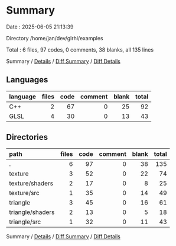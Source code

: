# Summary

Date : 2025-06-05 21:13:39

Directory /home/jan/dev/glrhi/examples

Total : 6 files,  97 codes, 0 comments, 38 blanks, all 135 lines

Summary / [Details](details.md) / [Diff Summary](diff.md) / [Diff Details](diff-details.md)

## Languages
| language | files | code | comment | blank | total |
| :--- | ---: | ---: | ---: | ---: | ---: |
| C++ | 2 | 67 | 0 | 25 | 92 |
| GLSL | 4 | 30 | 0 | 13 | 43 |

## Directories
| path | files | code | comment | blank | total |
| :--- | ---: | ---: | ---: | ---: | ---: |
| . | 6 | 97 | 0 | 38 | 135 |
| texture | 3 | 52 | 0 | 22 | 74 |
| texture/shaders | 2 | 17 | 0 | 8 | 25 |
| texture/src | 1 | 35 | 0 | 14 | 49 |
| triangle | 3 | 45 | 0 | 16 | 61 |
| triangle/shaders | 2 | 13 | 0 | 5 | 18 |
| triangle/src | 1 | 32 | 0 | 11 | 43 |

Summary / [Details](details.md) / [Diff Summary](diff.md) / [Diff Details](diff-details.md)